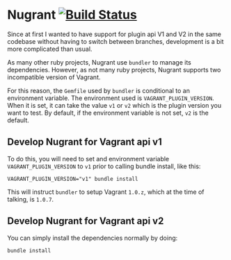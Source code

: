 # Nugrant [![Build Status](https://travis-ci.org/maoueh/nugrant.png)](https://travis-ci.org/maoueh/nugrant)

Since at first I wanted to have support for plugin api V1 and V2 in the same
codebase without having to switch between branches, development is a bit
more complicated than usual.

As many other ruby projects, Nugrant use `bundler` to manage its dependencies.
However, as not many ruby projects, Nugrant supports two incompatible version
of Vagrant.

For this reason, the `Gemfile` used by `bundler` is conditional to an
environment variable. The environment used is `VAGRANT_PLUGIN_VERSION`.
When it is set, it can take the value `v1` or `v2` which is the plugin
version you want to test. By default, if the environment variable is
not set, `v2` is the default.

## Develop Nugrant for Vagrant api v1

To do this, you will need to set and environment variable
`VAGRANT_PLUGIN_VERSION` to `v1` prior to calling bundle
install, like this:

    VAGRANT_PLUGIN_VERSION="v1" bundle install

This will instruct `bundler` to setup Vagrant `1.0.z`, which
at the time of talking, is `1.0.7`.

## Develop Nugrant for Vagrant api v2

You can simply install the dependencies normally by doing:

    bundle install


